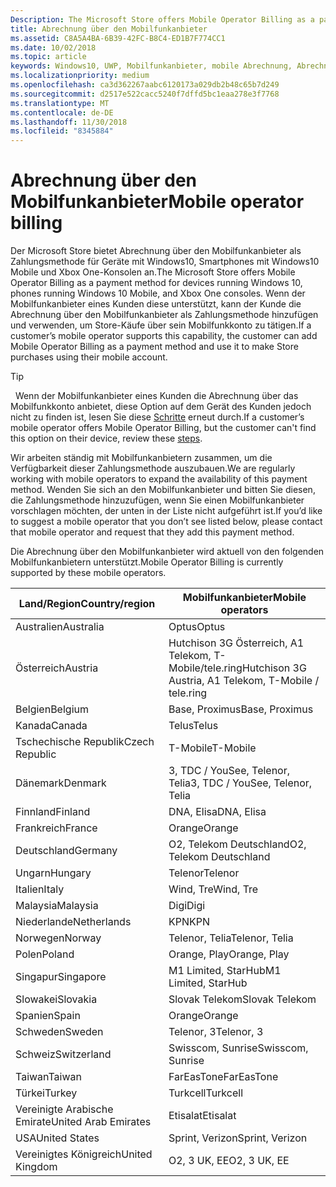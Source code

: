 ```yaml
---
Description: The Microsoft Store offers Mobile Operator Billing as a payment method for mobile operators who support this capability.
title: Abrechnung über den Mobilfunkanbieter
ms.assetid: C8A5A4BA-6B39-42FC-B8C4-ED1B7F774CC1
ms.date: 10/02/2018
ms.topic: article
keywords: Windows10, UWP, Mobilfunkanbieter, mobile Abrechnung, Abrechnung über den Mobilfunkanbieter
ms.localizationpriority: medium
ms.openlocfilehash: ca3d362267aabc6120173a029db2b48c65b7d249
ms.sourcegitcommit: d2517e522cacc5240f7dffd5bc1eaa278e3f7768
ms.translationtype: MT
ms.contentlocale: de-DE
ms.lasthandoff: 11/30/2018
ms.locfileid: "8345884"
---
```

# <a name="mobile-operator-billing"></a><span data-ttu-id="2ff20-103">Abrechnung über den Mobilfunkanbieter</span><span class="sxs-lookup"><span data-stu-id="2ff20-103">Mobile operator billing</span></span>


<span data-ttu-id="2ff20-104">Der Microsoft Store bietet Abrechnung über den Mobilfunkanbieter als Zahlungsmethode für Geräte mit Windows10, Smartphones mit Windows10 Mobile und Xbox One-Konsolen an.</span><span class="sxs-lookup"><span data-stu-id="2ff20-104">The Microsoft Store offers Mobile Operator Billing as a payment method for devices running Windows 10, phones running Windows 10 Mobile, and Xbox One consoles.</span></span> <span data-ttu-id="2ff20-105">Wenn der Mobilfunkanbieter eines Kunden diese unterstützt, kann der Kunde die Abrechnung über den Mobilfunkanbieter als Zahlungsmethode hinzufügen und verwenden, um Store-Käufe über sein Mobilfunkkonto zu tätigen.</span><span class="sxs-lookup"><span data-stu-id="2ff20-105">If a customer’s mobile operator supports this capability, the customer can add Mobile Operator Billing as a payment method and use it to make Store purchases using their mobile account.</span></span>

> [!TIP]
>  <span data-ttu-id="2ff20-106">Wenn der Mobilfunkanbieter eines Kunden die Abrechnung über das Mobilfunkkonto anbietet, diese Option auf dem Gerät des Kunden jedoch nicht zu finden ist, lesen Sie diese [Schritte](http://go.microsoft.com/fwlink/p/?LinkId=523993) erneut durch.</span><span class="sxs-lookup"><span data-stu-id="2ff20-106">If a customer’s mobile operator offers Mobile Operator Billing, but the customer can't find this option on their device, review these [steps](http://go.microsoft.com/fwlink/p/?LinkId=523993).</span></span>

<span data-ttu-id="2ff20-107">Wir arbeiten ständig mit Mobilfunkanbietern zusammen, um die Verfügbarkeit dieser Zahlungsmethode auszubauen.</span><span class="sxs-lookup"><span data-stu-id="2ff20-107">We are regularly working with mobile operators to expand the availability of this payment method.</span></span> <span data-ttu-id="2ff20-108">Wenden Sie sich an den Mobilfunkanbieter und bitten Sie diesen, die Zahlungsmethode hinzuzufügen, wenn Sie einen Mobilfunkanbieter vorschlagen möchten, der unten in der Liste nicht aufgeführt ist.</span><span class="sxs-lookup"><span data-stu-id="2ff20-108">If you’d like to suggest a mobile operator that you don’t see listed below, please contact that mobile operator and request that they add this payment method.</span></span>

<span data-ttu-id="2ff20-109">Die Abrechnung über den Mobilfunkanbieter wird aktuell von den folgenden Mobilfunkanbietern unterstützt.</span><span class="sxs-lookup"><span data-stu-id="2ff20-109">Mobile Operator Billing is currently supported by these mobile operators.</span></span>

| <span data-ttu-id="2ff20-110">Land/Region</span><span class="sxs-lookup"><span data-stu-id="2ff20-110">Country/region</span></span>  | <span data-ttu-id="2ff20-111">Mobilfunkanbieter</span><span class="sxs-lookup"><span data-stu-id="2ff20-111">Mobile operators</span></span>                 |
|-----------------|----------------------------------|
| <span data-ttu-id="2ff20-112">Australien</span><span class="sxs-lookup"><span data-stu-id="2ff20-112">Australia</span></span>       | <span data-ttu-id="2ff20-113">Optus</span><span class="sxs-lookup"><span data-stu-id="2ff20-113">Optus</span></span>                            |
| <span data-ttu-id="2ff20-114">Österreich</span><span class="sxs-lookup"><span data-stu-id="2ff20-114">Austria</span></span>         | <span data-ttu-id="2ff20-115">Hutchison 3G Österreich, A1 Telekom, T-Mobile/tele.ring</span><span class="sxs-lookup"><span data-stu-id="2ff20-115">Hutchison 3G Austria, A1 Telekom, T-Mobile / tele.ring</span></span>  |
| <span data-ttu-id="2ff20-116">Belgien</span><span class="sxs-lookup"><span data-stu-id="2ff20-116">Belgium</span></span>         | <span data-ttu-id="2ff20-117">Base, Proximus</span><span class="sxs-lookup"><span data-stu-id="2ff20-117">Base, Proximus</span></span>                   |
| <span data-ttu-id="2ff20-118">Kanada</span><span class="sxs-lookup"><span data-stu-id="2ff20-118">Canada</span></span>          | <span data-ttu-id="2ff20-119">Telus</span><span class="sxs-lookup"><span data-stu-id="2ff20-119">Telus</span></span>                            |
| <span data-ttu-id="2ff20-120">Tschechische Republik</span><span class="sxs-lookup"><span data-stu-id="2ff20-120">Czech Republic</span></span>  | <span data-ttu-id="2ff20-121">T-Mobile</span><span class="sxs-lookup"><span data-stu-id="2ff20-121">T-Mobile</span></span>                         |
| <span data-ttu-id="2ff20-122">Dänemark</span><span class="sxs-lookup"><span data-stu-id="2ff20-122">Denmark</span></span>         | <span data-ttu-id="2ff20-123">3, TDC / YouSee, Telenor, Telia</span><span class="sxs-lookup"><span data-stu-id="2ff20-123">3, TDC / YouSee, Telenor, Telia</span></span>  |
| <span data-ttu-id="2ff20-124">Finnland</span><span class="sxs-lookup"><span data-stu-id="2ff20-124">Finland</span></span>         | <span data-ttu-id="2ff20-125">DNA, Elisa</span><span class="sxs-lookup"><span data-stu-id="2ff20-125">DNA, Elisa</span></span>                       |
| <span data-ttu-id="2ff20-126">Frankreich</span><span class="sxs-lookup"><span data-stu-id="2ff20-126">France</span></span>          | <span data-ttu-id="2ff20-127">Orange</span><span class="sxs-lookup"><span data-stu-id="2ff20-127">Orange</span></span>                           |
| <span data-ttu-id="2ff20-128">Deutschland</span><span class="sxs-lookup"><span data-stu-id="2ff20-128">Germany</span></span>         | <span data-ttu-id="2ff20-129">O2, Telekom Deutschland</span><span class="sxs-lookup"><span data-stu-id="2ff20-129">O2, Telekom Deutschland</span></span>          |
| <span data-ttu-id="2ff20-130">Ungarn</span><span class="sxs-lookup"><span data-stu-id="2ff20-130">Hungary</span></span>         | <span data-ttu-id="2ff20-131">Telenor</span><span class="sxs-lookup"><span data-stu-id="2ff20-131">Telenor</span></span>                          |
| <span data-ttu-id="2ff20-132">Italien</span><span class="sxs-lookup"><span data-stu-id="2ff20-132">Italy</span></span>           | <span data-ttu-id="2ff20-133">Wind, Tre</span><span class="sxs-lookup"><span data-stu-id="2ff20-133">Wind, Tre</span></span>                        |
| <span data-ttu-id="2ff20-134">Malaysia</span><span class="sxs-lookup"><span data-stu-id="2ff20-134">Malaysia</span></span>        | <span data-ttu-id="2ff20-135">Digi</span><span class="sxs-lookup"><span data-stu-id="2ff20-135">Digi</span></span>                             |
| <span data-ttu-id="2ff20-136">Niederlande</span><span class="sxs-lookup"><span data-stu-id="2ff20-136">Netherlands</span></span>     | <span data-ttu-id="2ff20-137">KPN</span><span class="sxs-lookup"><span data-stu-id="2ff20-137">KPN</span></span>                              |
| <span data-ttu-id="2ff20-138">Norwegen</span><span class="sxs-lookup"><span data-stu-id="2ff20-138">Norway</span></span>          | <span data-ttu-id="2ff20-139">Telenor, Telia</span><span class="sxs-lookup"><span data-stu-id="2ff20-139">Telenor, Telia</span></span>                   |
| <span data-ttu-id="2ff20-140">Polen</span><span class="sxs-lookup"><span data-stu-id="2ff20-140">Poland</span></span>          | <span data-ttu-id="2ff20-141">Orange, Play</span><span class="sxs-lookup"><span data-stu-id="2ff20-141">Orange, Play</span></span>                     |
| <span data-ttu-id="2ff20-142">Singapur</span><span class="sxs-lookup"><span data-stu-id="2ff20-142">Singapore</span></span>       | <span data-ttu-id="2ff20-143">M1 Limited, StarHub</span><span class="sxs-lookup"><span data-stu-id="2ff20-143">M1 Limited, StarHub</span></span>              |
| <span data-ttu-id="2ff20-144">Slowakei</span><span class="sxs-lookup"><span data-stu-id="2ff20-144">Slovakia</span></span>        | <span data-ttu-id="2ff20-145">Slovak Telekom</span><span class="sxs-lookup"><span data-stu-id="2ff20-145">Slovak Telekom</span></span>                   |
| <span data-ttu-id="2ff20-146">Spanien</span><span class="sxs-lookup"><span data-stu-id="2ff20-146">Spain</span></span>           | <span data-ttu-id="2ff20-147">Orange</span><span class="sxs-lookup"><span data-stu-id="2ff20-147">Orange</span></span>                           |
| <span data-ttu-id="2ff20-148">Schweden</span><span class="sxs-lookup"><span data-stu-id="2ff20-148">Sweden</span></span>          | <span data-ttu-id="2ff20-149">Telenor, 3</span><span class="sxs-lookup"><span data-stu-id="2ff20-149">Telenor, 3</span></span>                       |
| <span data-ttu-id="2ff20-150">Schweiz</span><span class="sxs-lookup"><span data-stu-id="2ff20-150">Switzerland</span></span>     | <span data-ttu-id="2ff20-151">Swisscom, Sunrise</span><span class="sxs-lookup"><span data-stu-id="2ff20-151">Swisscom, Sunrise</span></span>                |
| <span data-ttu-id="2ff20-152">Taiwan</span><span class="sxs-lookup"><span data-stu-id="2ff20-152">Taiwan</span></span>          | <span data-ttu-id="2ff20-153">FarEasTone</span><span class="sxs-lookup"><span data-stu-id="2ff20-153">FarEasTone</span></span>                       |
| <span data-ttu-id="2ff20-154">Türkei</span><span class="sxs-lookup"><span data-stu-id="2ff20-154">Turkey</span></span>          | <span data-ttu-id="2ff20-155">Turkcell</span><span class="sxs-lookup"><span data-stu-id="2ff20-155">Turkcell</span></span>                         |
| <span data-ttu-id="2ff20-156">Vereinigte Arabische Emirate</span><span class="sxs-lookup"><span data-stu-id="2ff20-156">United Arab Emirates</span></span> | <span data-ttu-id="2ff20-157">Etisalat</span><span class="sxs-lookup"><span data-stu-id="2ff20-157">Etisalat</span></span>                    |
| <span data-ttu-id="2ff20-158">USA</span><span class="sxs-lookup"><span data-stu-id="2ff20-158">United States</span></span>   | <span data-ttu-id="2ff20-159">Sprint, Verizon</span><span class="sxs-lookup"><span data-stu-id="2ff20-159">Sprint, Verizon</span></span>                  |
| <span data-ttu-id="2ff20-160">Vereinigtes Königreich</span><span class="sxs-lookup"><span data-stu-id="2ff20-160">United Kingdom</span></span>  | <span data-ttu-id="2ff20-161">O2, 3 UK, EE</span><span class="sxs-lookup"><span data-stu-id="2ff20-161">O2, 3 UK, EE</span></span>                     |

 



 


 

 




